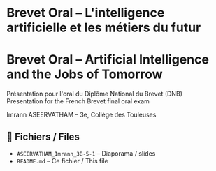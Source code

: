 # Brevet Oral – L'intelligence artificielle et les métiers du futur  
# Brevet Oral – Artificial Intelligence and the Jobs of Tomorrow

Présentation pour l'oral du Diplôme National du Brevet (DNB)  
Presentation for the French Brevet final oral exam

Imrann ASEERVATHAM – 3e, Collège des Touleuses

## 📁 Fichiers / Files
- `ASEERVATHAM_Imrann_3B-5-1` – Diaporama  / slides  
- `README.md` – Ce fichier / This file
